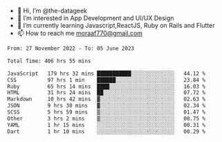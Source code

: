 - 👋 Hi, I’m @the-datageek
- 👀 I’m interested in App Development and UI/UX Design
- 🌱 I’m currently learning Javascript,ReactJS, Ruby on Rails and Flutter
- 📫 How to reach me moraaf770@gmail.com

<!---
the-datageek/the-datageek is a ✨ special ✨ repository because its `README.md` (this file) appears on your GitHub profile.
You can click the Preview link to take a look at your changes.
--->
<!--START_SECTION:waka-->

```txt
From: 27 November 2022 - To: 05 June 2023

Total Time: 406 hrs 55 mins

JavaScript   179 hrs 32 mins ███████████░░░░░░░░░░░░░░   44.12 %
CSS          97 hrs 1 min    ██████░░░░░░░░░░░░░░░░░░░   23.84 %
Ruby         65 hrs 14 mins  ████░░░░░░░░░░░░░░░░░░░░░   16.03 %
HTML         31 hrs 24 mins  ██░░░░░░░░░░░░░░░░░░░░░░░   07.72 %
Markdown     10 hrs 42 mins  ▓░░░░░░░░░░░░░░░░░░░░░░░░   02.63 %
JSON         9 hrs 30 mins   ▓░░░░░░░░░░░░░░░░░░░░░░░░   02.34 %
SCSS         5 hrs 59 mins   ▒░░░░░░░░░░░░░░░░░░░░░░░░   01.47 %
Other        3 hrs 2 mins    ▒░░░░░░░░░░░░░░░░░░░░░░░░   00.75 %
YAML         1 hr 15 mins    ░░░░░░░░░░░░░░░░░░░░░░░░░   00.31 %
Dart         1 hr 10 mins    ░░░░░░░░░░░░░░░░░░░░░░░░░   00.29 %
```

<!--END_SECTION:waka-->
